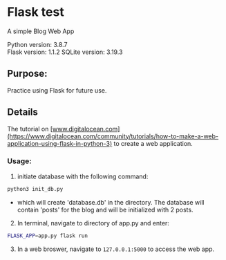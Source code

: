 # Flask test

A simple Blog Web App

Python version: 3.8.7  
Flask version: 1.1.2
SQLite version: 3.19.3

## Purpose:
Practice using Flask for future use.

## Details
The tutorial on [www.digitalocean.com](https://www.digitalocean.com/community/tutorials/how-to-make-a-web-application-using-flask-in-python-3) to create a web application.   

### Usage:
1. initiate database with the following command:  
```bash
python3 init_db.py
```
* which will create 'database.db' in the directory.  The database will contain 'posts' for the blog and will be initialized with 2 posts.  

2. In terminal, navigate to directory of app.py and enter:  
```bash
FLASK_APP=app.py flask run
```
3. In a web broswer, navigate to ```127.0.0.1:5000``` to access the web app.
